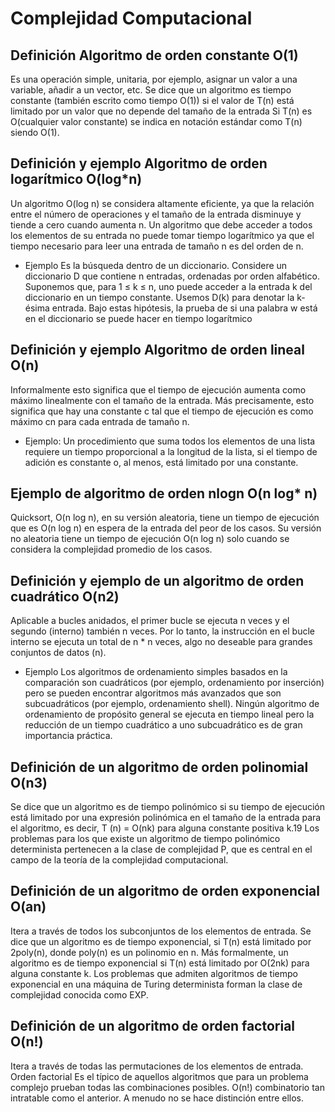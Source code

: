 # Complejidad Computacional

## Definición Algoritmo de orden constante O(1)

Es una operación simple, unitaria, por ejemplo, asignar un valor a una variable, añadir a un vector, etc.
Se dice que un algoritmo es tiempo constante (también escrito como tiempo O(1)) si el valor de T(n) está limitado por un valor que no depende del tamaño de la entrada
Si T(n) es O(cualquier valor constante) se indica en notación estándar como T(n) siendo O(1).

## Definición y ejemplo Algoritmo de orden logarítmico O(log*n)

Un algoritmo O(log n) se considera altamente eficiente, ya que la relación entre el número de operaciones y el tamaño de la entrada disminuye y tiende a cero cuando aumenta n. Un algoritmo que debe acceder a todos los elementos de su entrada no puede tomar tiempo logarítmico ya que el tiempo necesario para leer una entrada de tamaño n es del orden de n.

* Ejemplo
Es la búsqueda dentro de un diccionario. Considere un diccionario D que contiene n entradas, ordenadas por orden alfabético. Suponemos que, para 1 ≤ k ≤ n, uno puede acceder a la entrada k del diccionario en un tiempo constante. Usemos D(k) para denotar la k-ésima entrada. Bajo estas hipótesis, la prueba de si una palabra w está en el diccionario se puede hacer en tiempo logarítmico

## Definición y ejemplo Algoritmo de orden lineal O(n)

Informalmente esto significa que el tiempo de ejecución aumenta como máximo linealmente con el tamaño de la entrada. Más precisamente, esto significa que hay una constante c tal que el tiempo de ejecución es como máximo cn para cada entrada de tamaño n.

* Ejemplo:
Un procedimiento que suma todos los elementos de una lista requiere un tiempo proporcional a la longitud de la lista, si el tiempo de adición es constante o, al menos, está limitado por una constante.

## Ejemplo de algoritmo de orden nlogn O(n log* n)

Quicksort, O(n log n), en su versión aleatoria, tiene un tiempo de ejecución que es O(n log n) en espera de la entrada del peor de los casos. Su versión no aleatoria tiene un tiempo de ejecución O(n log n) solo cuando se considera la complejidad promedio de los casos.

## Definición y ejemplo de un algoritmo de orden cuadrático O(n2)

Aplicable a bucles anidados, el primer bucle se ejecuta n veces y el segundo (interno) también n veces. Por lo tanto, la instrucción en el bucle interno se ejecuta un total de n * n veces, algo no deseable para grandes conjuntos de datos (n).

* Ejemplo
Los algoritmos de ordenamiento simples basados en la comparación son cuadráticos (por ejemplo, ordenamiento por inserción) pero se pueden encontrar algoritmos más avanzados que son subcuadráticos (por ejemplo, ordenamiento shell). Ningún algoritmo de ordenamiento de propósito general se ejecuta en tiempo lineal pero la reducción de un tiempo cuadrático a uno subcuadrático es de gran importancia práctica.

## Definición de un algoritmo de orden polinomial O(n3)

Se dice que un algoritmo es de tiempo polinómico si su tiempo de ejecución está limitado por una expresión polinómica en el tamaño de la entrada para el algoritmo, es decir, T (n) = O(nk) para alguna constante positiva k.19 Los problemas para los que existe un algoritmo de tiempo polinómico determinista pertenecen a la clase de complejidad P, que es central en el campo de la teoría de la complejidad computacional.

## Definición de un algoritmo de orden exponencial O(an)

Itera a través de todos los subconjuntos de los elementos de entrada.
Se dice que un algoritmo es de tiempo exponencial, si T(n) está limitado por 2poly(n), donde poly(n) es un polinomio en n. Más formalmente, un algoritmo es de tiempo exponencial si T(n) está limitado por O(2nk) para alguna constante k. Los problemas que admiten algoritmos de tiempo exponencial en una máquina de Turing determinista forman la clase de complejidad conocida como EXP.

## Definición de un algoritmo de orden factorial O(n!)

Itera a través de todas las permutaciones de los elementos de entrada.
Orden factorial Es el típico de aquellos algoritmos que para un problema complejo prueban todas las combinaciones posibles. O(n!) combinatorio tan intratable como el anterior. A menudo no se hace distinción entre ellos.
